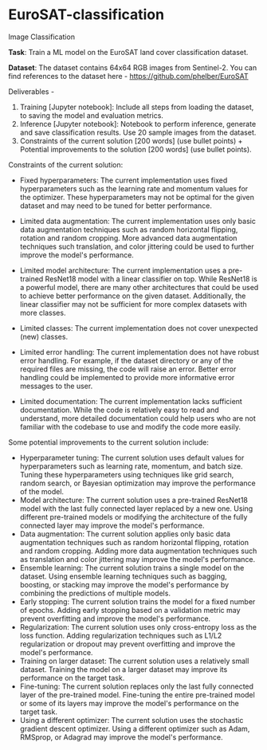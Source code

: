 # EuroSAT-classification

Image Classification

**Task**: Train a ML model on the EuroSAT land cover classification dataset. 

**Dataset**: The dataset contains 64x64 RGB images from Sentinel-2. You can find references to the dataset here - https://github.com/phelber/EuroSAT 

Deliverables - 
1. Training [Jupyter notebook]: Include all steps from loading the dataset, to saving the model and evaluation metrics. 
2. Inference [Jupyter notebook]: Notebook to perform inference, generate and save classification results. Use 20 sample images from the dataset. 
3. Constraints of the current solution [200 words] (use bullet points) + Potential improvements to the solution [200 words] (use bullet points). 

Constraints of the current solution:

* Fixed hyperparameters: The current implementation uses fixed hyperparameters such as the learning rate and momentum values for the optimizer. These hyperparameters may not be optimal for the given dataset and may need to be tuned for better performance.

* Limited data augmentation: The current implementation uses only basic data augmentation techniques such as random horizontal flipping, rotation and random cropping. More advanced data augmentation techniques such translation, and color jittering could be used to further improve the model's performance.

* Limited model architecture: The current implementation uses a pre-trained ResNet18 model with a linear classifier on top. While ResNet18 is a powerful model, there are many other architectures that could be used to achieve better performance on the given dataset. Additionally, the linear classifier may not be sufficient for more complex datasets with more classes.

* Limited classes: The current implementation does not cover unexpected (new) classes.

* Limited error handling: The current implementation does not have robust error handling. For example, if the dataset directory or any of the required files are missing, the code will raise an error. Better error handling could be implemented to provide more informative error messages to the user.

* Limited documentation: The current implementation lacks sufficient documentation. While the code is relatively easy to read and understand, more detailed documentation could help users who are not familiar with the codebase to use and modify the code more easily.

Some potential improvements to the current solution include:

* Hyperparameter tuning: The current solution uses default values for hyperparameters such as learning rate, momentum, and batch size. Tuning these hyperparameters using techniques like grid search, random search, or Bayesian optimization may improve the performance of the model.
* Model architecture: The current solution uses a pre-trained ResNet18 model with the last fully connected layer replaced by a new one. Using different pre-trained models or modifying the architecture of the fully connected layer may improve the model's performance.
* Data augmentation: The current solution applies only basic data augmentation techniques such as random horizontal flipping, rotation and random cropping. Adding more data augmentation techniques such as translation and color jittering may improve the model's performance.
* Ensemble learning: The current solution trains a single model on the dataset. Using ensemble learning techniques such as bagging, boosting, or stacking may improve the model's performance by combining the predictions of multiple models.
* Early stopping: The current solution trains the model for a fixed number of epochs. Adding early stopping based on a validation metric may prevent overfitting and improve the model's performance.
* Regularization: The current solution uses only cross-entropy loss as the loss function. Adding regularization techniques such as L1/L2 regularization or dropout may prevent overfitting and improve the model's performance.
* Training on larger dataset: The current solution uses a relatively small dataset. Training the model on a larger dataset may improve its performance on the target task.
* Fine-tuning: The current solution replaces only the last fully connected layer of the pre-trained model. Fine-tuning the entire pre-trained model or some of its layers may improve the model's performance on the target task.
* Using a different optimizer: The current solution uses the stochastic gradient descent optimizer. Using a different optimizer such as Adam, RMSprop, or Adagrad may improve the model's performance.
